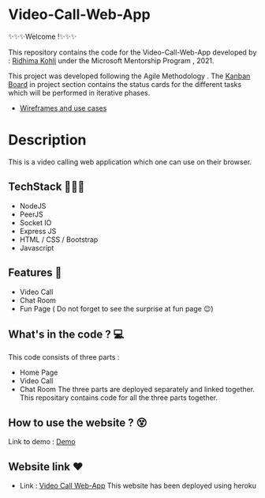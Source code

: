 # Video-Call-Web-App 

✨✨✨Welcome !✨✨✨

This repository contains the code for the Video-Call-Web-App developed by : [Ridhima Kohli](https://github.com/RidhimaKohli)
 under the Microsoft Mentorship Program , 2021.

This project was developed following the Agile Methodology . The [Kanban Board](https://github.com/RidhimaKohli/Video-Call-Web-App/projects/1) in project section contains the status cards for the different tasks which will be performed in iterative phases.

- [Wireframes and use cases](https://drive.google.com/file/d/1Mbm1YG_T0cqQQRzyMGtn0eq-SkjqNjVr/view?usp=sharing)

# Description

This is a video calling web application which one can use on their browser.

## TechStack 👩🏻‍💻
- NodeJS
- PeerJS
- Socket IO
- Express JS
- HTML / CSS / Bootstrap
- Javascript

## Features 📃
- Video Call
- Chat Room
- Fun Page ( Do not forget to see the surprise at fun page 😉)

## What's in the code ? 💻

This code consists of three parts :
- Home Page 
- Video Call
- Chat Room
The three parts are deployed separately and linked together.
This repositary contains code for all the three parts together.

## How to use the website ? 😵

Link to demo : [Demo]()

## Website link ❤

- Link : [Video Call Web-App]()
This website has been deployed using heroku




